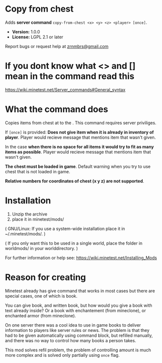 # Copy from chest
Adds **server command** `copy-from-chest <x> <y> <z> <player> [once]`.

- **Version:** 1.0.0
- **License:** LGPL 2.1 or later

Report bugs or request help at zrnmbrs@gmail.com

# If you dont know what <> and [] mean in the command read this
https://wiki.minetest.net/Server_commands#General_syntax

# What the command does
Copies items from chest at <x> <y> <z> to the <player>.
This command requires server priviliges.

If `[once]` is provided:
**Does not give item when it is already in inventory of player**.
Player would recieve message that mentions item that wasn't given.

In the case **when there is no space for all items it would try to fit as many items as possible**.
Player would recieve message that mentions item that wasn't given.

**The chest must be loaded in game**.
Default warning when you try to use chest that is not loaded in game.

**Relative numbers for coordinates of chest (x y z) are not supported**.

# Installation
1. Unzip the archive
2. place it in minetest/mods/

(  GNU/Linux: If you use a system-wide installation place
	it in ~/.minetest/mods/.  )

(  If you only want this to be used in a single world, place
	the folder in worldmods/ in your worlddirectory.  )

For further information or help see:
https://wiki.minetest.net/Installing_Mods

# Reason for creating
Minetest already has give command that works in most cases but there are special cases, one of which is book.

You can give book, and written book, but how would you give a book with text already inside? Or a book with enchantement (from mineclone), or enchanted armor (from mineclone).

On one server there was a cool idea to use in game books to deliver information to players like server rules or news. The problem is that they had to be given automatically using command block, but refilled manually, and there was no way to control how many books a person takes.

This mod solves refil problem, the problem of controlling amount is much more complex and is solved only partially using `once` flag.

